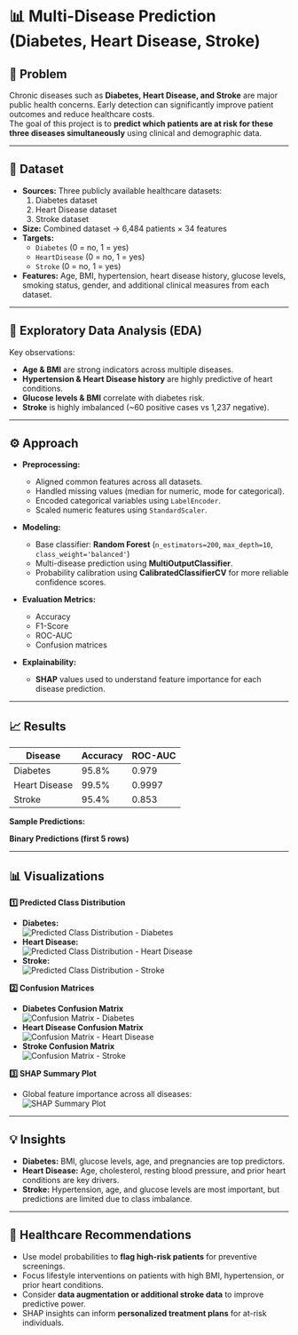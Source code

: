 # 📊 Multi-Disease Prediction (Diabetes, Heart Disease, Stroke)

## 📌 Problem
Chronic diseases such as **Diabetes, Heart Disease, and Stroke** are major public health concerns. Early detection can significantly improve patient outcomes and reduce healthcare costs.  
The goal of this project is to **predict which patients are at risk for these three diseases simultaneously** using clinical and demographic data.

---

## 📂 Dataset
- **Sources:** Three publicly available healthcare datasets:  
  1. Diabetes dataset  
  2. Heart Disease dataset  
  3. Stroke dataset  
- **Size:** Combined dataset → 6,484 patients × 34 features  
- **Targets:**  
  - `Diabetes` (0 = no, 1 = yes)  
  - `HeartDisease` (0 = no, 1 = yes)  
  - `Stroke` (0 = no, 1 = yes)  
- **Features:** Age, BMI, hypertension, heart disease history, glucose levels, smoking status, gender, and additional clinical measures from each dataset.  

---

## 🔎 Exploratory Data Analysis (EDA)
Key observations:
- **Age & BMI** are strong indicators across multiple diseases.  
- **Hypertension & Heart Disease history** are highly predictive of heart conditions.  
- **Glucose levels & BMI** correlate with diabetes risk.  
- **Stroke** is highly imbalanced (~60 positive cases vs 1,237 negative).  

---

## ⚙️ Approach
- **Preprocessing:**  
  - Aligned common features across all datasets.  
  - Handled missing values (median for numeric, mode for categorical).  
  - Encoded categorical variables using `LabelEncoder`.  
  - Scaled numeric features using `StandardScaler`.  

- **Modeling:**  
  - Base classifier: **Random Forest** (`n_estimators=200`, `max_depth=10`, `class_weight='balanced'`)  
  - Multi-disease prediction using **MultiOutputClassifier**.  
  - Probability calibration using **CalibratedClassifierCV** for more reliable confidence scores.  

- **Evaluation Metrics:**  
  - Accuracy  
  - F1-Score  
  - ROC-AUC  
  - Confusion matrices  

- **Explainability:**  
  - **SHAP** values used to understand feature importance for each disease prediction.

---

## 📈 Results
| Disease        | Accuracy | ROC-AUC |
|----------------|----------|---------|
| Diabetes       | 95.8%    | 0.979   |
| Heart Disease  | 99.5%    | 0.9997  |
| Stroke         | 95.4%    | 0.853   |

**Sample Predictions:**  

**Binary Predictions (first 5 rows)**  


---

## 📊 Visualizations

**1️⃣ Predicted Class Distribution**  
- **Diabetes:**  
  ![Predicted Class Distribution - Diabetes](https://github.com/user-attachments/assets/f01a0599-a7f7-4078-bae4-ab8b870fd78f)  
- **Heart Disease:**  
  ![Predicted Class Distribution - Heart Disease](https://github.com/user-attachments/assets/2e3b1284-87f9-4f94-a1fe-8b8703070e6e)  
- **Stroke:**  
  ![Predicted Class Distribution - Stroke](https://github.com/user-attachments/assets/4fe6cffe-7cf2-459f-b6f1-dbf8c972317c)  

**2️⃣ Confusion Matrices**  
- **Diabetes Confusion Matrix**  
  ![Confusion Matrix - Diabetes](https://github.com/user-attachments/assets/fe57f7b3-9adf-4506-bd15-b2f9c6f4a96c)  
- **Heart Disease Confusion Matrix**  
  ![Confusion Matrix - Heart Disease](https://github.com/user-attachments/assets/5c1d682f-0a09-4f64-b527-27b1c1cbe2c9)  
- **Stroke Confusion Matrix**  
  ![Confusion Matrix - Stroke](https://github.com/user-attachments/assets/6242a06c-3833-4f09-bf99-e05cc6f7d8f4)  

**3️⃣ SHAP Summary Plot**  
- Global feature importance across all diseases:  
  ![SHAP Summary Plot](https://github.com/user-attachments/assets/8c0d020d-f92a-4e98-8d52-5fbe8e66d8f7)

---

## 💡 Insights
- **Diabetes:** BMI, glucose levels, age, and pregnancies are top predictors.  
- **Heart Disease:** Age, cholesterol, resting blood pressure, and prior heart conditions are key drivers.  
- **Stroke:** Hypertension, age, and glucose levels are most important, but predictions are limited due to class imbalance.  

---

## 🚀 Healthcare Recommendations
- Use model probabilities to **flag high-risk patients** for preventive screenings.  
- Focus lifestyle interventions on patients with high BMI, hypertension, or prior heart conditions.  
- Consider **data augmentation or additional stroke data** to improve predictive power.  
- SHAP insights can inform **personalized treatment plans** for at-risk individuals.  
